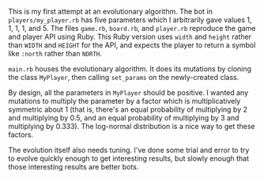This is my first attempt at an evolutionary algorithm.  The bot in `players/my_player.rb` has five parameters which I arbitrarily gave values 1, 1, 1, 1, and 5.  The files `game.rb`, `board.rb`, and `player.rb` reproduce the game and player API using Ruby.  This Ruby version uses `width` and `height` rather than `WIDTH` and `HEIGHT` for the API, and expects the player to return a symbol like `:north` rather than `NORTH`.

`main.rb` houses the evolutionary algorithm.  It does its mutations by cloning the class `MyPlayer`, then calling `set_params` on the newly-created class.

By design, all the parameters in `MyPlayer` should be positive.  I wanted any mutations to multiply the parameter by a factor which is multiplicatively symmetric about 1 (that is, there's an equal probability of multiplying by 2 and multiplying by 0.5, and an equal probability of multiplying by 3 and multiplying by 0.333).  The log-normal distribution is a nice way to get these factors.

The evolution itself also needs tuning.  I've done some trial and error to try to evolve quickly enough to get interesting results, but slowly enough that those interesting results are better bots.
